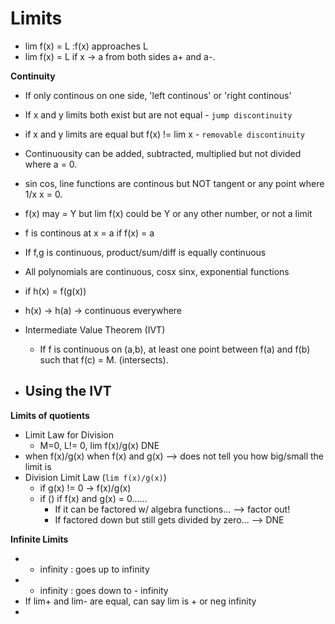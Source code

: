 # Limits

- lim f(x) = L :f(x) approaches L
- lim f(x) = L if x -> a from both sides a+ and a-.

__Continuity__

- If only continous on one side, 'left continous' or 'right continous'
- If x and y limits both exist but are not equal - `jump discontinuity`
- if x and y limits are equal but f(x) != lim x - `removable discontinuity`

- Continuousity can be added, subtracted, multiplied but not divided where a = 0.
- sin cos, line functions are continous but NOT tangent or any point where 1/x x = 0.
- f(x) may = Y but lim f(x) could be Y or any other number, or not a limit

- f is continous at x = a if f(x) = a

- If f,g is continuous, product/sum/diff is equally continuous
- All polynomials are continuous, cosx sinx, exponential functions  


- if h(x) = f(g(x))
- h(x) -> h(a) -> continuous everywhere

- Intermediate Value Theorem (IVT)
  -  If f is continuous on (a,b), at least one point between f(a) and f(b) such that f(c) = M. (intersects).
- Using the IVT
  - 

__Limits of quotients__

- Limit Law for Division
  - M=0, L!= 0, lim f(x)/g(x) DNE
- when f(x)/g(x) when f(x) and g(x) --> does not tell you how big/small the limit is
- Division Limit Law (`lim f(x)/g(x)`)
  - if g(x) != 0 -> f(x)/g(x)
  - if ()
  if f(x) and g(x) = 0......
    - If it can be factored w/ algebra functions... --> factor out!
    - If factored down but still gets  divided by zero... --> DNE

__Infinite Limits__

- + infinity : goes up to infinity
- - infinity : goes down to - infinity
- If lim+ and lim- are equal, can say lim is + or neg infinity
- 